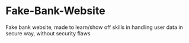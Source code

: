 # Fake-Bank-Website
Fake bank website, made to learn/show off skills in handling user data in secure way, without security flaws
